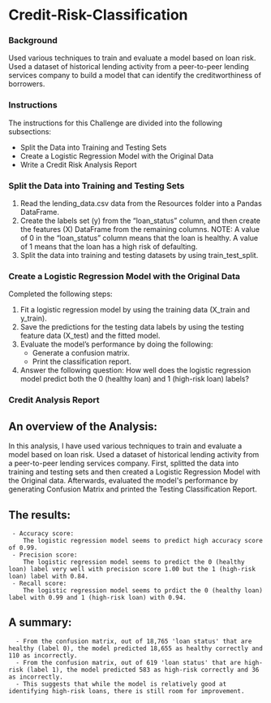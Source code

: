 # Credit-Risk-Classification

### Background
Used various techniques to train and evaluate a model based on loan risk. Used a dataset of historical lending activity from a peer-to-peer lending services company to build a model that can identify the creditworthiness of borrowers.

### Instructions
The instructions for this Challenge are divided into the following subsections:
  - Split the Data into Training and Testing Sets
  - Create a Logistic Regression Model with the Original Data
  - Write a Credit Risk Analysis Report

### Split the Data into Training and Testing Sets
1) Read the lending_data.csv data from the Resources folder into a Pandas DataFrame.
2) Create the labels set (y) from the “loan_status” column, and then create the features (X) DataFrame from the remaining columns.
NOTE:
A value of 0 in the “loan_status” column means that the loan is healthy. A value of 1 means that the loan has a high risk of defaulting.
3) Split the data into training and testing datasets by using train_test_split.

### Create a Logistic Regression Model with the Original Data
Completed the following steps:
1) Fit a logistic regression model by using the training data (X_train and y_train).
2) Save the predictions for the testing data labels by using the testing feature data (X_test) and the fitted model.
3) Evaluate the model’s performance by doing the following:
   - Generate a confusion matrix.
   - Print the classification report.
4) Answer the following question: How well does the logistic regression model predict both the 0 (healthy loan) and 1 (high-risk loan) labels?

### Credit Analysis Report

   ## An overview of the Analysis:
   In this analysis, I have used various techniques to train and evaluate a model based on loan risk. Used a dataset of historical lending activity from a peer-to-peer 
   lending services company. First, splitted the data into training and testing sets and then created a Logistic Regression Model with the Original data. 
   Afterwards, evaluated the model's performance by generating Confusion Matrix and printed the Testing Classification Report.

   ## The results:
     - Accuracy score:
        The logistic regression model seems to predict high accuracy score of 0.99.
     - Precision score:
        The logistic regression model seems to predict the 0 (healthy loan) label very well with precision score 1.00 but the 1 (high-risk loan) label with 0.84.
     - Recall score:
        The logistic regression model seems to prdict the 0 (healthy loan) label with 0.99 and 1 (high-risk loan) with 0.94.

   ## A summary:
      - From the confusion matrix, out of 18,765 'loan status' that are healthy (label 0), the model predicted 18,655 as healthy correctly and 110 as incorrectly.
      - From the confusion matrix, out of 619 'loan status' that are high-risk (label 1), the model predicted 583 as high-risk correctly and 36 as incorrectly.
      - This suggests that while the model is relatively good at identifying high-risk loans, there is still room for improvement.
   
   



